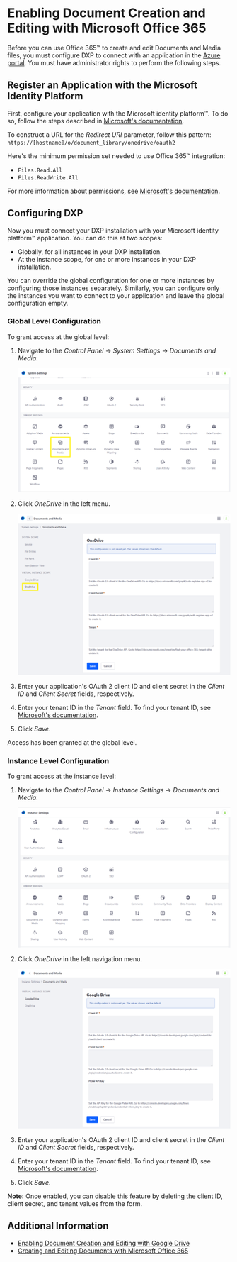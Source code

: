 # Enabling Document Creation and Editing with Microsoft Office 365

Before you can use Office 365&trade; to create and edit Documents and Media files, you must configure DXP to connect with an application in the [Azure portal](https://portal.azure.com/). You must have administrator rights to perform the following steps.

## Register an Application with the Microsoft Identity Platform

First, configure your application with the Microsoft identity platform&trade;. To do so, follow the steps described in [Microsoft's documentation](https://docs.microsoft.com/en-gb/graph/auth-register-app-v2).

To construct a URL for the *Redirect URI* parameter, follow this pattern: `https://[hostname]/o/document_library/onedrive/oauth2`

Here's the minimum permission set needed to use Office 365&trade; integration:

* `Files.Read.All`
* `Files.ReadWrite.All`

For more information about permissions, see [Microsoft's documentation](https://docs.microsoft.com/graph/permissions-reference).

## Configuring DXP

Now you must connect your DXP installation with your Microsoft identity platform&trade; application. You can do this at two scopes:

* Globally, for all instances in your DXP installation.
* At the instance scope, for one or more instances in your DXP installation.

You can override the global configuration for one or more instances by configuring those instances separately. Similarly, you can configure only the instances you want to connect to your application and leave the global configuration empty.

### Global Level Configuration

To grant access at the global level:

1. Navigate to the *Control Panel* &rarr; *System Settings* &rarr; *Documents and Media*.

    ![Click the Documents and Media settings.](./enabling-document-creation-and-editing-with-microsoft-office-365/images/01.png)

1. Click *OneDrive* in the left menu.

    ![Enter your credentials in the corresponding fields.](./enabling-document-creation-and-editing-with-microsoft-office-365/images/02.png)

1. Enter your application's OAuth 2 client ID and client secret in the *Client ID* and *Client Secret* fields, respectively.
1. Enter your tenant ID in the *Tenant* field. To find your tenant ID, see [Microsoft's documentation](https://docs.microsoft.com/onedrive/find-your-office-365-tenant-id).
1. Click *Save*.

Access has been granted at the global level.

### Instance Level Configuration

To grant access at the instance level:

1. Navigate to the *Control Panel* &rarr; *Instance Settings* &rarr; *Documents and Media*.

    ![Click the Documents and Media settings.](./enabling-document-creation-and-editing-with-microsoft-office-365/images/03.png)

1. Click *OneDrive* in the left navigation menu.

    ![Enter your credentials in the corresponding fields at the instance level.](./enabling-document-creation-and-editing-with-microsoft-office-365/images/04.png)

1. Enter your application's OAuth 2 client ID and client secret in the *Client ID* and *Client Secret* fields, respectively.
1. Enter your tenant ID in the *Tenant* field. To find your tenant ID, see [Microsoft's documentation](https://docs.microsoft.com/onedrive/find-your-office-365-tenant-id).
1. Click *Save*.

 **Note:** Once enabled, you can disable this feature by deleting the client ID, client secret, and tenant values from the form.

## Additional Information

* [Enabling Document Creation and Editing with Google Drive](./google-drive-integration/enabling-document-creation-and-editing-with-google-drive.md)
* [Creating and Editing Documents with Microsoft Office 365](../uploading-and-managing/creating-documents/creating-and-editing-documents-with-microsoft-office-365.md)
